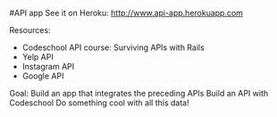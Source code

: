 #API app
See it on Heroku: http://www.api-app.herokuapp.com

Resources:
* Codeschool API course: Surviving APIs with Rails
* Yelp API
* Instagram API
* Google API

Goal:
Build an app that integrates the preceding APIs
Build an API with Codeschool
Do something cool with all this data!